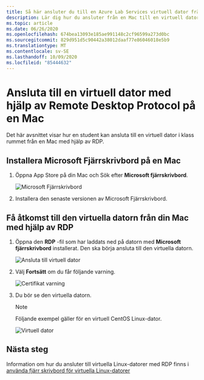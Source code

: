 ```yaml
---
title: Så här ansluter du till en Azure Lab Services virtuell dator från Mac | Microsoft Docs
description: Lär dig hur du ansluter från en Mac till en virtuell dator i Azure Lab Services.
ms.topic: article
ms.date: 06/26/2020
ms.openlocfilehash: 674bea13093e185ae991148c2cf96599a273d0bc
ms.sourcegitcommit: 829d951d5c90442a38012daaf77e86046018e5b9
ms.translationtype: MT
ms.contentlocale: sv-SE
ms.lasthandoff: 10/09/2020
ms.locfileid: "85444632"
---
```

# <a name="connect-to-a-vm-using-remote-desktop-protocol-on-a-mac"></a>Ansluta till en virtuell dator med hjälp av Remote Desktop Protocol på en Mac
Det här avsnittet visar hur en student kan ansluta till en virtuell dator i klass rummet från en Mac med hjälp av RDP.

## <a name="install-microsoft-remote-desktop-on-a-mac"></a>Installera Microsoft Fjärrskrivbord på en Mac
1. Öppna App Store på din Mac och Sök efter **Microsoft fjärrskrivbord**.

    ![Microsoft Fjärrskrivbord](./media/how-to-use-classroom-lab/install-ms-remote-desktop.png)
1. Installera den senaste versionen av Microsoft Fjärrskrivbord. 

## <a name="access-the-vm-from-your-mac-using-rdp"></a>Få åtkomst till den virtuella datorn från din Mac med hjälp av RDP
1. Öppna den **RDP** -fil som har laddats ned på datorn med **Microsoft fjärrskrivbord** installerat. Den ska börja ansluta till den virtuella datorn. 

    ![Ansluta till virtuell dator](./media/how-to-use-classroom-lab/connect-linux-vm.png)
1. Välj **Fortsätt** om du får följande varning. 

    ![Certifikat varning](./media/how-to-use-classroom-lab/certificate-error.png)
1. Du bör se den virtuella datorn. 

    > [!NOTE]
    > Följande exempel gäller för en virtuell CentOS Linux-dator. 

    ![Virtuell dator](./media/how-to-use-classroom-lab/vm-ui.png)


## <a name="next-steps"></a>Nästa steg
Information om hur du ansluter till virtuella Linux-datorer med RDP finns i [använda fjärr skrivbord för virtuella Linux-datorer](how-to-use-remote-desktop-linux-student.md)


